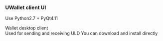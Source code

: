 ### UWallet client UI  ###

Use Python2.7 + PyQt4.11

Wallet desktop client  
Used for sending and receiving ULD
You can download and install directly
